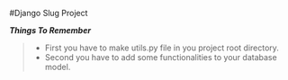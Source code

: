 #Django Slug Project

***Things To Remember***
> - First you have to make utils.py file in you project root directory.
> - Second you have to add some functionalities to your database model.
